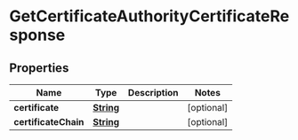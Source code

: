 

# GetCertificateAuthorityCertificateResponse


## Properties

| Name | Type | Description | Notes |
|------------ | ------------- | ------------- | -------------|
|**certificate** | [**String**](String.md) |  |  [optional] |
|**certificateChain** | [**String**](String.md) |  |  [optional] |



